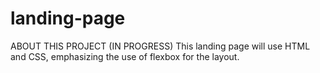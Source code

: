 # landing-page
ABOUT THIS PROJECT
(IN PROGRESS) This landing page will use HTML and CSS, emphasizing the use of flexbox for the layout.
